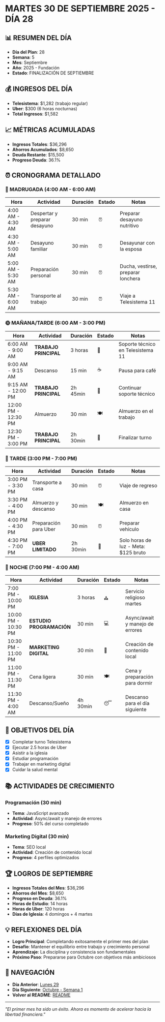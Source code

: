 # MARTES 30 DE SEPTIEMBRE 2025 - DÍA 28

## 📊 RESUMEN DEL DÍA
- **Día del Plan**: 28
- **Semana**: 5
- **Mes**: Septiembre
- **Año**: 2025 - Fundación
- **Estado**: FINALIZACIÓN DE SEPTIEMBRE

## 💰 INGRESOS DEL DÍA
- **Telesistema**: $1,282 (trabajo regular)
- **Uber**: $300 (6 horas nocturnas)
- **Total Ingresos**: $1,582

## 📈 MÉTRICAS ACUMULADAS
- **Ingresos Totales**: $36,296
- **Ahorros Acumulados**: $8,650
- **Deuda Restante**: $15,500
- **Progreso Deuda**: 36.1%

## ⏰ CRONOGRAMA DETALLADO

### 🌅 MADRUGADA (4:00 AM - 6:00 AM)
| Hora | Actividad | Duración | Estado | Notas |
|------|-----------|----------|--------|-------|
| 4:00 AM - 4:30 AM | Despertar y preparar desayuno | 30 min | ⏰ | Preparar desayuno nutritivo |
| 4:30 AM - 5:00 AM | Desayuno familiar | 30 min | ⏰ | Desayunar con la esposa |
| 5:00 AM - 5:30 AM | Preparación personal | 30 min | ⏰ | Ducha, vestirse, preparar lonchera |
| 5:30 AM - 6:00 AM | Transporte al trabajo | 30 min | ⏰ | Viaje a Telesistema 11 |

### 🌞 MAÑANA/TARDE (6:00 AM - 3:00 PM)
| Hora | Actividad | Duración | Estado | Notas |
|------|-----------|----------|--------|-------|
| 6:00 AM - 9:00 AM | **TRABAJO PRINCIPAL** | 3 horas | 💼 | Soporte técnico en Telesistema 11 |
| 9:00 AM - 9:15 AM | Descanso | 15 min | ☕ | Pausa para café |
| 9:15 AM - 12:00 PM | **TRABAJO PRINCIPAL** | 2h 45min | 💼 | Continuar soporte técnico |
| 12:00 PM - 12:30 PM | Almuerzo | 30 min | 🍽️ | Almuerzo en el trabajo |
| 12:30 PM - 3:00 PM | **TRABAJO PRINCIPAL** | 2h 30min | 💼 | Finalizar turno |

### 🌆 TARDE (3:00 PM - 7:00 PM)
| Hora | Actividad | Duración | Estado | Notas |
|------|-----------|----------|--------|-------|
| 3:00 PM - 3:30 PM | Transporte a casa | 30 min | ⏰ | Viaje de regreso |
| 3:30 PM - 4:00 PM | Almuerzo y descanso | 30 min | 🍽️ | Almuerzo en casa |
| 4:00 PM - 4:30 PM | Preparación para Uber | 30 min | ⏰ | Preparar vehículo |
| 4:30 PM - 7:00 PM | **UBER LIMITADO** | 2h 30min | 🚗 | Solo horas de luz - Meta: $125 bruto |

### 🌙 NOCHE (7:00 PM - 4:00 AM)
| Hora | Actividad | Duración | Estado | Notas |
|------|-----------|----------|--------|-------|
| 7:00 PM - 10:00 PM | **IGLESIA** | 3 horas | ⛪ | Servicio religioso martes |
| 10:00 PM - 10:30 PM | **ESTUDIO PROGRAMACIÓN** | 30 min | 💻 | Async/await y manejo de errores |
| 10:30 PM - 11:00 PM | **MARKETING DIGITAL** | 30 min | 📱 | Creación de contenido local |
| 11:00 PM - 11:30 PM | Cena ligera | 30 min | 🍽️ | Cena y preparación para dormir |
| 11:30 PM - 4:00 AM | Descanso/Sueño | 4h 30min | 😴 | Descanso para el día siguiente |

## 🎯 OBJETIVOS DEL DÍA
- [x] Completar turno Telesistema
- [x] Ejecutar 2.5 horas de Uber
- [x] Asistir a la iglesia
- [x] Estudiar programación
- [x] Trabajar en marketing digital
- [x] Cuidar la salud mental

## 📚 ACTIVIDADES DE CRECIMIENTO

### Programación (30 min)
- **Tema**: JavaScript avanzado
- **Actividad**: Async/await y manejo de errores
- **Progreso**: 50% del curso completado

### Marketing Digital (30 min)
- **Tema**: SEO local
- **Actividad**: Creación de contenido local
- **Progreso**: 4 perfiles optimizados

## 🏆 LOGROS DE SEPTIEMBRE
- **Ingresos Totales del Mes**: $36,296
- **Ahorros del Mes**: $8,650
- **Progreso en Deuda**: 36.1%
- **Horas de Estudio**: 14 horas
- **Horas de Uber**: 120 horas
- **Días de Iglesia**: 4 domingos + 4 martes

## 💡 REFLEXIONES DEL DÍA
- **Logro Principal**: Completando exitosamente el primer mes del plan
- **Desafío**: Mantener el equilibrio entre trabajo y crecimiento personal
- **Aprendizaje**: La disciplina y consistencia son fundamentales
- **Próximo Paso**: Prepararse para Octubre con objetivos más ambiciosos

## 🔗 NAVEGACIÓN
- **Día Anterior**: [Lunes 29](Lunes_29.md)
- **Día Siguiente**: [Octubre - Semana 1](../Octubre/Semana_1/Miercoles_01.md)
- **Volver al README**: [README](../README.md)

---
*"El primer mes ha sido un éxito. Ahora es momento de acelerar hacia la libertad financiera."*
